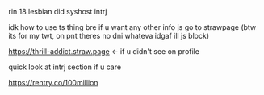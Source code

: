 rin 18 lesbian did syshost intrj

idk how to use ts thing bre
if u want any other info js go to strawpage (btw its for my twt, on pnt theres no dni whateva idgaf ill js block)

https://thrill-addict.straw.page
<- if u didn't see on profile

quick look at intrj section if u care

https://rentry.co/100million
